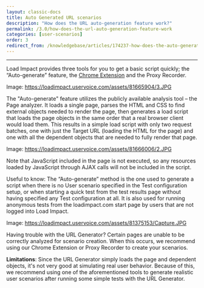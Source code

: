 ```yaml
---
layout: classic-docs
title: Auto Generated URL scenarios
description: "How does the URL auto-generation feature work?"
permalink: /3.0/how-does-the-url-auto-generation-feature-work
categories: [user-scenarios]
order: 3
redirect_from: /knowledgebase/articles/174237-how-does-the-auto-generate-feature-work
---
```


***

Load Impact provides three tools for you to get a basic script quickly; the “Auto-generate” feature, the [Chrome Extension](load-impact-chrome-extension) and the Proxy Recorder.

Image: https://loadimpact.uservoice.com/assets/81665904/3.JPG

The "Auto-generate" feature utilizes the publicly available analysis tool – the Page analyzer. It loads a single page, parses the HTML and CSS to find external objects needed to render the page, then generates a load script that loads the page objects in the same order that a real browser client would load them. This results in a simple load script with only two request batches, one with just the Target URL (loading the HTML for the page) and one with all the dependent objects that are needed to fully render that page.

Image: https://loadimpact.uservoice.com/assets/81666006/2.JPG

Note that JavaScript included in the page is not executed, so any resources loaded by JavaScript through AJAX calls will not be included in the script.

Useful to know: The “Auto-generate” method is the one used to generate a script when there is no User scenario specified in the Test configuration setup, or when starting a quick test from the test results page without having specified any Test configuration at all. It is also used for running anonymous tests from the loadimpact.com start page by users that are not logged into Load Impact.



Image: https://loadimpact.uservoice.com/assets/81375153/Capture.JPG



Having trouble with the URL Generator? Certain pages are unable to be correctly analyzed for scenario creation.  When this occurs, we recommend using our Chrome Extension or Proxy Recorder to create your scenarios.

**Limitations**: Since the URL Generator simply loads the page and dependent objects, it's not very good at simulating real user behavior. Because of this, we recommend using one of the aforementioned tools to generate realistic user scenarios after running some simple tests with the URL Generator.
